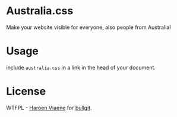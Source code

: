 # Australia.css

Make your website visible for everyone, also people from Australia!

# Usage

include `australia.css` in a link in the head of your document.

# License

WTFPL - [Haroen Viaene](https://github.com/Haroenv) for [bullgit](https://github.com/bullgit).
